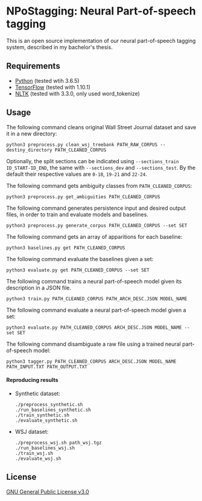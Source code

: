 # NPoStagging: Neural Part-of-speech tagging
This is an open source implementation of our neural part-of-speech tagging system, described in my bachelor's thesis.  

Requirements
--------
- [Python](https://www.python.org) (tested wtih 3.6.5)
- [TensorFlow](https://www.tensorflow.org) (tested with 1.10.1)
- [NLTK](https://www.nltk.org) (tested with 3.3.0, only used word_tokenize)

Usage
--------

The following command cleans original Wall Street Journal dataset and save it in a new directory:
```
python3 preprocess.py clean_wsj_treebank PATH_RAW_CORPUS --destiny_directory PATH_CLEANED_CORPUS
```
Optionally, the split sections can be indicated using `--sections_train ID_START-ID_END`, the same with `--sections_dev` and `--sections_test`. By the default their respective values are `0-18`, `19-21` and `22-24`. 

The following command gets ambiguity classes from `PATH_CLEANED_CORPUS`:
```
python3 preprocess.py get_ambiguities PATH_CLEANED_CORPUS
```

The following command generates persistence input and desired output files, in order to train and evaluate models and baselines.
```
python3 preprocess.py generate_corpus PATH_CLEANED_CORPUS --set SET
```

The following command gets an array of apparitions for each baseline:
```
python3 baselines.py get PATH_CLEANED_CORPUS
```

The following command evaluate the baselines given a set:
```
python3 evaluate.py get PATH_CLEANED_CORPUS --set SET
```

The following command trains a neural part-of-speech model given its description in a JSON file.
```
python3 train.py PATH_CLEANED_CORPUS PATH_ARCH_DESC.JSON MODEL_NAME
```
The following command evaluate a neural part-of-speech model given a set:
```
python3 evaluate.py PATH_CLEANED_CORPUS ARCH_DESC.JSON MODEL_NAME --set SET
```
The following command disambiguate a raw file using a trained neural part-of-speech model:
```
python3 tagger.py PATH_CLEANED_CORPUS ARCH_DESC.JSON MODEL_NAME PATH_INPUT.TXT PATH_OUTPUT.TXT
```

#### Reproducing results

 - Synthetic dataset:
    ```
    ./preprocess_synthetic.sh
    ./run_baselines_synthetic.sh
    ./train_synthetic.sh
    ./evaluate_synthetic.sh
    ```

 - WSJ dataset:
    ```
    ./preprocess_wsj.sh path_wsj.tgz
    ./run_baselines_wsj.sh
    ./train_wsj.sh
    ./evaluate_wsj.sh
    ```

## License

[GNU General Public License v3.0](LICENSE)